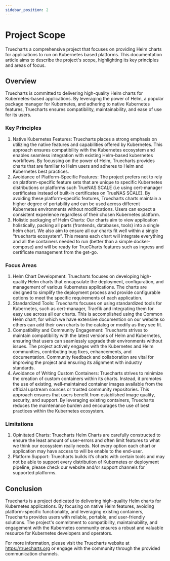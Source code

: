 ```yaml
---
sidebar_position: 2
---
```

# Project Scope

Truecharts a comprehensive project that focuses on providing Helm charts for applications to run on Kubernetes based platforms. This documentation article aims to describe the project's scope, highlighting its key principles and areas of focus.

## Overview

Truecharts is committed to delivering high-quality Helm charts for Kubernetes-based applications. By leveraging the power of Helm, a popular package manager for Kubernetes, and adhering to native Kubernetes features, Truecharts ensures compatibility, maintainability, and ease of use for its users.

### Key Principles

1. Native Kubernetes Features: Truecharts places a strong emphasis on utilizing the native features and capabilities offered by Kubernetes. This approach ensures compatibility with the Kubernetes ecosystem and enables seamless integration with existing Helm-based kubernetes workflows. By focussing on the power of  Helm, Truecharts provides charts that are familiar to Helm users and adheres to Helm and Kubernetes best practices.
2. Avoidance of Platform-Specific Features: The project prefers not to rely on platform-specific feature sets that are unique to specific Kubernetes distributions or platforms such TrueNAS SCALE (i.e using cert-manager certificates instead of built-in certificates on TrueNAS SCALE). By avoiding these platform-specific features, Truecharts charts maintain a higher degree of portability and can be used across different Kubernetes environments without modifications. Users can expect a consistent experience regardless of their chosen Kubernetes platform.
3. Holistic packaging of Helm Charts: Our charts aim to view application holistically, packing all parts (frontends, databases, tools) into a single helm chart. We also aim to ensure all our charts fit well within a single “truecharts ecosystem”. This means each chart will integrate everything and all the containers needed to run (better than a simple docker-compose) and will be ready for TrueCharts features such as ingress and certificate management from the get-go.

### Focus Areas

1. Helm Chart Development: Truecharts focuses on developing high-quality Helm charts that encapsulate the deployment, configuration, and management of various Kubernetes applications. The charts are designed to simplify the deployment process and provide configurable options to meet the specific requirements of each application.
2. Standardized Tools: Truecharts focuses on using standardized tools for Kubernetes, such as cert-manager, Traefik and integrating them for easy use across all our charts. This is accomplished using the Common Helm chart, for which we have extensive documention on our website so others can add their own charts to the catalog or modify as they see fit. 
3. Compatibility and Community Engagement: Truecharts strives to maintain compatibility with the latest versions of Helm and Kubernetes, ensuring that users can seamlessly upgrade their environments without issues. The project actively engages with the Kubernetes and Helm communities, contributing bug fixes, enhancements, and documentation. Community feedback and collaboration are vital for improving the project and ensuring its alignment with industry standards.
4. Avoidance of Writing Custom Containers: Truecharts strives to minimize the creation of custom containers within its charts. Instead, it promotes the use of existing, well-maintained container images available from the official upstream sources or trusted community repositories. This approach ensures that users benefit from established image quality, security, and support. By leveraging existing containers, Truecharts reduces the maintenance burden and encourages the use of best practices within the Kubernetes ecosystem.

### Limitations

1. Opinitated Charts: Truecharts Helm Charts are carefully constructed to ensure the least amount of user-errors and often limit features to what we think our ecosystem really needs. Not every option each chart or application may have access to will be enable to the end-user.
2. Platform Support: Truecharts builds it’s charts with certain tools and may not be able to support every distribution of Kubernetes or deployment pipeline, please check our website and/or support channels for supported platforms.

## Conclusion

Truecharts is a project dedicated to delivering high-quality Helm charts for Kubernetes applications. By focusing on native Helm features, avoiding platform-specific functionality, and leveraging existing containers, Truecharts provides users with reliable, portable, and user-friendly solutions. The project's commitment to compatibility, maintainability, and engagement with the Kubernetes community ensures a robust and valuable resource for Kubernetes developers and operators.

For more information, please visit the Truecharts website at https://truecharts.org or engage with the community through the provided communication channels.
